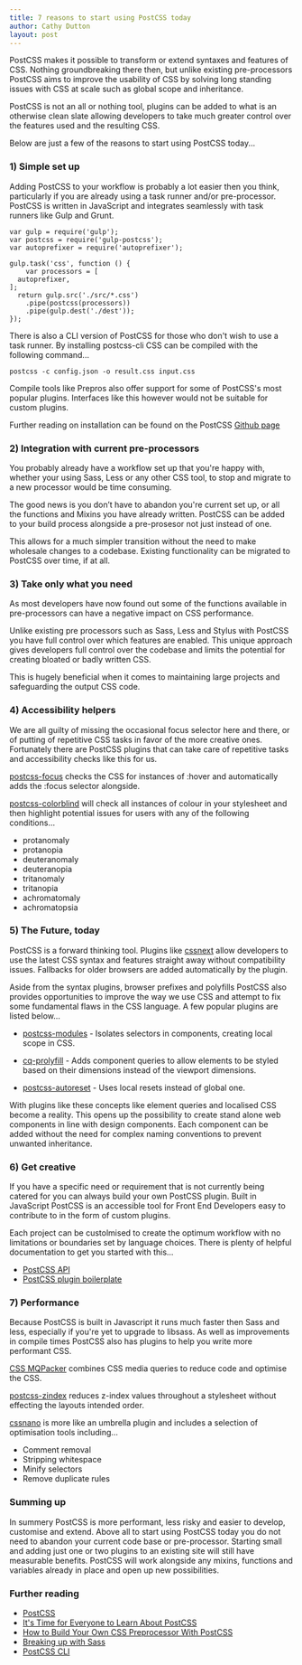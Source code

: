 ```yaml
---
title: 7 reasons to start using PostCSS today
author: Cathy Dutton
layout: post
---
```


PostCSS makes it possible to transform or extend syntaxes and features of CSS. Nothing groundbreaking there then, but unlike existing pre-processors PostCSS aims to improve the usability of CSS by solving long standing issues with CSS at scale such as global scope and inheritance.

PostCSS is not an all or nothing tool, plugins can be added to what is an otherwise clean slate allowing developers to take much greater control over the features used and the resulting CSS.

Below are just a few of the reasons to start using PostCSS today...

### 1) Simple set up

Adding PostCSS to your workflow is probably a lot easier then you think, particularly if you are already using a task runner and/or pre-processor. PostCSS is written in JavaScript and integrates seamlessly with task runners like Gulp and Grunt.

```
var gulp = require('gulp');
var postcss = require('gulp-postcss');
var autoprefixer = require('autoprefixer');

gulp.task('css', function () {
	var processors = [
  autoprefixer,
];
  return gulp.src('./src/*.css')
    .pipe(postcss(processors))
    .pipe(gulp.dest('./dest'));
});
```

There is also a CLI version of PostCSS for those who don't wish to use a task runner. By installing postcss-cli CSS can be compiled with the following command...

```
postcss -c config.json -o result.css input.css
```

Compile tools like Prepros also offer support for some of PostCSS's most popular plugins. Interfaces like this however would not be suitable for custom plugins.

Further reading on installation can be found on the PostCSS [Github page](https://github.com/postcss/postcss)

### 2) Integration with current pre-processors

You probably already have a workflow set up that you're happy with, whether your using Sass, Less or any other CSS tool, to stop and migrate to a new processor would be time consuming.

The good news is you don’t have to abandon you're current set up, or all the functions and Mixins you have already written. PostCSS can be added to your build process alongside a pre-prosesor not just instead of one.

This allows for a much simpler transition without the need to make wholesale changes to a codebase. Existing functionality can be migrated to PostCSS over time, if at all.

### 3) Take only what you need

As most developers have now found out some of the functions available in pre-processors can have a negative impact on CSS performance.

Unlike existing pre processors such as Sass, Less and Stylus with PostCSS you have full control over which features are enabled. This unique approach gives developers full control over the codebase and limits the potential for creating bloated or badly written CSS.

This is hugely beneficial when it comes to maintaining large projects and safeguarding the output CSS code.

### 4) Accessibility helpers

We are all guilty of missing the occasional focus selector here and there, or of putting of repetitive CSS tasks in favor of the more creative ones. Fortunately there are PostCSS plugins that can take care of repetitive tasks and accessibility checks like this for us.

[postcss-focus](https://github.com/postcss/postcss-focus) checks the CSS for instances of :hover and automatically adds the :focus selector alongside.

[postcss-colorblind](https://github.com/btholt/postcss-colorblind) will check all instances of colour in your stylesheet and then highlight potential issues for users with any of the following conditions...

*   protanomaly
*   protanopia
*   deuteranomaly
*   deuteranopia
*   tritanomaly
*   tritanopia
*   achromatomaly
*   achromatopsia

### 5) The Future, today

PostCSS is a forward thinking tool. Plugins like [cssnext](http://cssnext.io/) allow developers to use the latest CSS syntax and features straight away without compatibility issues. Fallbacks for older browsers are added automatically by the plugin.

Aside from the syntax plugins, browser prefixes and polyfills PostCSS also provides opportunities to improve the way we use CSS and attempt to fix some fundamental flaws in the CSS language. A few popular plugins are listed below...

*   [postcss-modules](https://github.com/css-modules/postcss-modules-scope) - Isolates selectors in components, creating local scope in CSS.

*   [cq-prolyfill](https://github.com/ausi/cq-prolyfill) - Adds component queries to allow elements to be styled based on their dimensions instead of the viewport dimensions.

*   [postcss-autoreset](https://www.npmjs.com/package/postcss-autoreset) - Uses local resets instead of global one.

With plugins like these concepts like element queries and localised CSS become a reality. This opens up the  possibility to create stand alone web components in line with design components. Each component can be added without the need for complex naming conventions to prevent unwanted inheritance.

### 6) Get creative

If you have a specific need or requirement that is not currently being catered for you can always build your own PostCSS plugin. Built in JavaScript PostCSS is an accessible tool for Front End Developers easy to contribute to in the form of custom plugins.

Each project can be custolmised to create the optimum workflow with no limitations or boundaries set by language choices. There is plenty of helpful documentation to get you started with this...

*   [PostCSS API](https://github.com/postcss/postcss/blob/master/docs/api.md)
*   [PostCSS plugin boilerplate](https://github.com/postcss/postcss-plugin-boilerplate)

### 7) Performance

Because PostCSS is built in Javascript it runs much faster then Sass and less, especially if you're yet to upgrade to libsass. As well as improvements in compile times PostCSS also has plugins to help you write more performant CSS.

[CSS MQPacker](https://github.com/hail2u/node-css-mqpacker) combines CSS media queries to reduce code and optimise the CSS.

[postcss-zindex](https://github.com/ben-eb/postcss-zindex) reduces z-index values throughout a stylesheet without effecting the layouts intended order.

[cssnano](https://github.com/ben-eb/cssnano) is more like an umbrella plugin and includes a selection of optimisation tools including...

*   Comment removal
*   Stripping whitespace
*   Minify selectors
*   Remove duplicate rules

### Summing up

In summery PostCSS is more performant, less risky and easier to develop, customise and extend. Above all to start using PostCSS today you do not need to abandon your current code base or pre-processor. Starting small and adding just one or two plugins to an existing site will still have measurable benefits. PostCSS will work alongside any mixins, functions and variables already in place and open up new possibilities.

### Further reading

*   [PostCSS](https://github.com/postcss/postcss)
*   [It's Time for Everyone to Learn About PostCSS](http://davidtheclark.com/its-time-for-everyone-to-learn-about-postcss/)
*   [How to Build Your Own CSS Preprocessor With PostCSS](http://www.sitepoint.com/build-css-preprocessor-postcss/)
*   [Breaking up with Sass](https://benfrain.com/breaking-up-with-sass-postcss/)
*   [PostCSS CLI](https://www.npmjs.com/package/postcss-cli)
